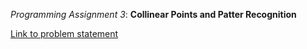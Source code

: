 _Programming Assignment 3_: __Collinear Points and Patter Recognition__

[Link to problem statement](http://coursera.cs.princeton.edu/algs4/assignments/collinear.html)
